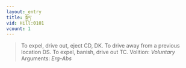 ```yaml
---
layout: entry
title: སྐྲོད་
vid: Hill:0101
vcount: 1
---
```

> To expel, drive out, eject CD, DK\. To drive away from a previous location DS\. To expel, banish, drive out TC\.
> Volition: _Voluntary_
> Arguments: _Erg-Abs_


